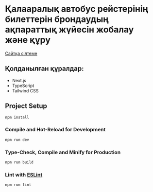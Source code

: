# Қалааралық автобус рейстерінің билеттерін брондаудың ақпараттық жүйесін жобалау және құру

[Сайтқа сілтеме](https://bus-tickets-kz.netlify.app/)

## Қолданылған құралдар:

- Next.js
- TypeScript
- Tailwind CSS

## Project Setup

```sh
npm install
```

### Compile and Hot-Reload for Development

```sh
npm run dev
```

### Type-Check, Compile and Minify for Production

```sh
npm run build
```

### Lint with [ESLint](https://eslint.org/)

```sh
npm run lint
```
